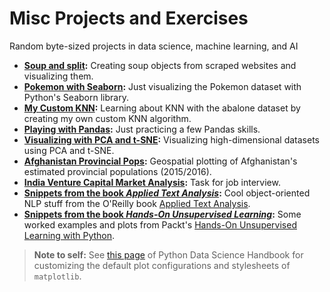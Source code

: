 # Misc Projects and Exercises
Random byte-sized projects in data science, machine learning, and AI   

- **[Soup and split](https://nbviewer.jupyter.org/github/sinablk/misc/blob/master/Soup%20and%20Split.ipynb):** Creating soup objects from scraped websites and visualizing them.
- **[Pokemon with Seaborn](https://nbviewer.jupyter.org/github/sinablk/misc/blob/master/Pokemon%20with%20Seaborn.ipynb):** Just visualizing the Pokemon dataset with Python's Seaborn library.
- **[My Custom KNN](https://nbviewer.jupyter.org/github/sinablk/misc/blob/master/My%20Custom%20KNN.ipynb):** Learning about KNN with the abalone dataset by creating my own custom KNN algorithm.
- **[Playing with Pandas](https://nbviewer.jupyter.org/github/sinablk/misc/blob/master/Playing%20with%20Pandas.ipynb):** Just practicing a few Pandas skills.
- **[Visualizing with PCA and t-SNE](https://nbviewer.jupyter.org/github/sinablk/misc/blob/master/Visualizing%20with%20PCA%20and%20t-SNE.ipynb):** Visualizing high-dimensional datasets using PCA and t-SNE.
- **[Afghanistan Provincial Pops](https://nbviewer.jupyter.org/github/sinablk/misc/blob/master/Afghanistan%20Provincial%20Pop%20Visuals.ipynb):** Geospatial plotting of Afghanistan's estimated provincial populations (2015/2016).
- **[India Venture Capital Market Analysis](https://nbviewer.jupyter.org/github/sinablk/misc/blob/master/Task2.ipynb):** Task for job interview.
- **[Snippets from the book _Applied Text Analysis_](https://nbviewer.jupyter.org/github/sinablk/misc/blob/master/applied_text_analysis.ipynb):** Cool object-oriented NLP stuff from the O'Reilly book [Applied Text Analysis](http://shop.oreilly.com/product/0636920052555.do).
- **[Snippets from the book _Hands-On Unsupervised Learning_](https://nbviewer.jupyter.org/github/sinablk/misc/blob/master/unsupervised.ipynb):** Some worked examples and plots from Packt's [Hands-On Unsupervised Learning with Python](https://www.packtpub.com/big-data-and-business-intelligence/hands-unsupervised-learning-python?utm_source=github&utm_medium=repository&utm_campaign=9781789348279).


> **Note to self:** See [this page](https://jakevdp.github.io/PythonDataScienceHandbook/04.11-settings-and-stylesheets.html) of Python Data Science Handbook for customizing the default plot configurations and stylesheets of `matplotlib`.
